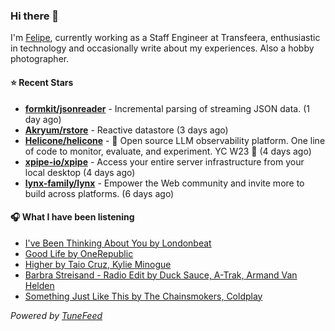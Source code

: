 ### Hi there 👋

I'm [Felipe](https://felipevm.com), currently working as a Staff Engineer at Transfeera, enthusiastic in technology and occasionally write about my experiences. Also a hobby photographer.

#### ⭐ Recent Stars
- **[formkit/jsonreader](https://github.com/formkit/jsonreader)** - Incremental parsing of streaming JSON data. (1 day ago)
- **[Akryum/rstore](https://github.com/Akryum/rstore)** - Reactive datastore (3 days ago)
- **[Helicone/helicone](https://github.com/Helicone/helicone)** - 🧊 Open source LLM observability platform. One line of code to monitor, evaluate, and experiment. YC W23 🍓 (4 days ago)
- **[xpipe-io/xpipe](https://github.com/xpipe-io/xpipe)** - Access your entire server infrastructure from your local desktop (4 days ago)
- **[lynx-family/lynx](https://github.com/lynx-family/lynx)** - Empower the Web community and invite more to build across platforms. (6 days ago)

#### 🎧 What I have been listening
- [I&#39;ve Been Thinking About You by Londonbeat](https://open.spotify.com/track/50PeqUz1BjMw9ayNTk5O4d)
- [Good Life by OneRepublic](https://open.spotify.com/track/6OtCIsQZ64Vs1EbzztvAv4)
- [Higher by Taio Cruz, Kylie Minogue](https://open.spotify.com/track/6AxCr5G75R5rqyNCYWVpTo)
- [Barbra Streisand - Radio Edit by Duck Sauce, A-Trak, Armand Van Helden](https://open.spotify.com/track/782lNGn2rEHVn8JomdtRA7)
- [Something Just Like This by The Chainsmokers, Coldplay](https://open.spotify.com/track/1dNIEtp7AY3oDAKCGg2XkH)

_Powered by [TuneFeed](https://tunefeed.app?ref=github.com)_
